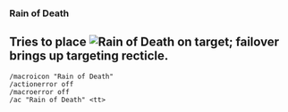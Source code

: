### Rain of Death

Tries to place ![Rain of Death](https://img.finalfantasyxiv.com/lds/d/86a4368f7c70f8ff48ac30768d6ee6253c73b3f5.png) on target; failover brings up targeting recticle.
---

```
/macroicon "Rain of Death"  
/actionerror off  
/macroerror off  
/ac "Rain of Death" <tt>
```
